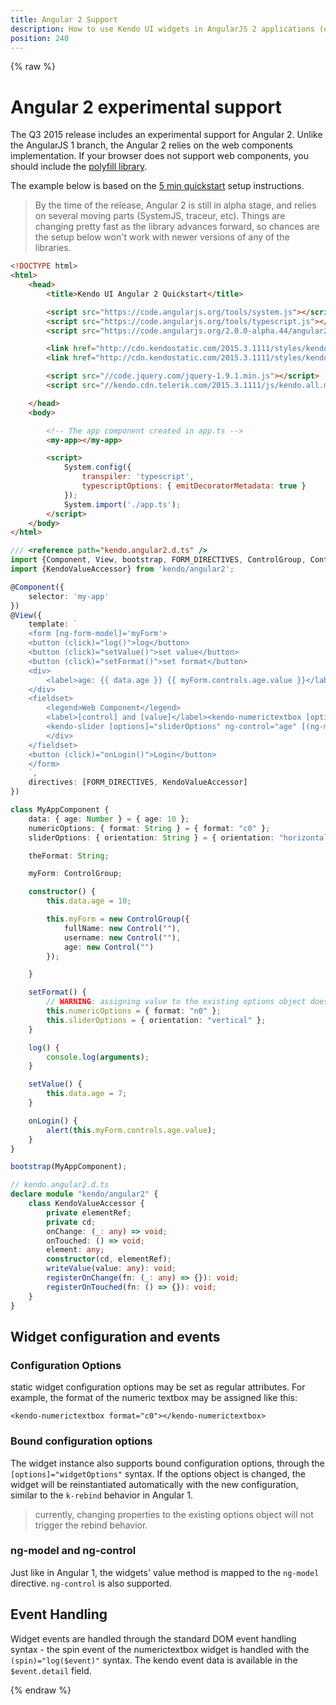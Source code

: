 ```yaml
---
title: Angular 2 Support
description: How to use Kendo UI widgets in AngularJS 2 applications (experimental)
position: 240
---
```


{% raw %}

# Angular 2 experimental support

The Q3 2015 release includes an experimental support for Angular 2. Unlike the AngularJS 1 branch, the Angular 2 relies on the web components implementation.
If your browser does not support web components, you should include the [polyfill library](http://webcomponents.org/polyfills/).

The example below is based on the [5 min quickstart](https://angular.io/docs/js/latest/quickstart.html) setup instructions.

> By the time of the release, Angular 2 is still in alpha stage, and relies on several moving parts (SystemJS, traceur, etc).
> Things are changing pretty fast as the library advances forward, so chances are the setup below won't work with newer versions of any of the libraries.

```html
<!DOCTYPE html>
<html>
    <head>
        <title>Kendo UI Angular 2 Quickstart</title>

        <script src="https://code.angularjs.org/tools/system.js"></script>
        <script src="https://code.angularjs.org/tools/typescript.js"></script>
        <script src="https://code.angularjs.org/2.0.0-alpha.44/angular2.dev.js"></script>

        <link href="http://cdn.kendostatic.com/2015.3.1111/styles/kendo.common.min.css" rel="stylesheet" />
        <link href="http://cdn.kendostatic.com/2015.3.1111/styles/kendo.metro.min.css" rel="stylesheet" />

        <script src="//code.jquery.com/jquery-1.9.1.min.js"></script>
        <script src="//kendo.cdn.telerik.com/2015.3.1111/js/kendo.all.min.js"></script>

    </head>
    <body>

        <!-- The app component created in app.ts -->
        <my-app></my-app>

        <script>
            System.config({
                transpiler: 'typescript',
                typescriptOptions: { emitDecoratorMetadata: true }
            });
            System.import('./app.ts');
        </script>
    </body>
</html>
```
```typescript
/// <reference path="kendo.angular2.d.ts" />
import {Component, View, bootstrap, FORM_DIRECTIVES, ControlGroup, Control } from 'angular2/angular2';
import {KendoValueAccessor} from 'kendo/angular2';

@Component({
    selector: 'my-app'
})
@View({
    template: `
    <form [ng-form-model]='myForm'>
    <button (click)="log()">log</button>
    <button (click)="setValue()">set value</button>
    <button (click)="setFormat()">set format</button>
    <div>
        <label>age: {{ data.age }} {{ myForm.controls.age.value }}</label>
    </div>
    <fieldset>
        <legend>Web Component</legend>
        <label>[control] and [value]</label><kendo-numerictextbox [options]="numericOptions" ng-control="age" (spin)="log($event)" [(ng-model)]='data.age'></kendo-numerictextbox>
        <kendo-slider [options]="sliderOptions" ng-control="age" [(ng-model)]='data.age'></kendo-slider>
        </div>
    </fieldset>
    <button (click)="onLogin()">Login</button>
    </form>
    `,
    directives: [FORM_DIRECTIVES, KendoValueAccessor]
})

class MyAppComponent {
    data: { age: Number } = { age: 10 };
    numericOptions: { format: String } = { format: "c0" };
    sliderOptions: { orientation: String } = { orientation: "horizontal" };

    theFormat: String;

    myForm: ControlGroup;

    constructor() {
        this.data.age = 10;

        this.myForm = new ControlGroup({
            fullName: new Control(""),
            username: new Control(""),
            age: new Control("")
        });

    }

    setFormat() {
        // WARNING: assigning value to the existing options object does not work yet.
        this.numericOptions = { format: "n0" };
        this.sliderOptions = { orientation: "vertical" };
    }

    log() {
        console.log(arguments);
    }

    setValue() {
        this.data.age = 7;
    }

    onLogin() {
        alert(this.myForm.controls.age.value);
    }
}

bootstrap(MyAppComponent);
```
``` typescript
// kendo.angular2.d.ts
declare module "kendo/angular2" {
    class KendoValueAccessor {
        private elementRef;
        private cd;
        onChange: (_: any) => void;
        onTouched: () => void;
        element: any;
        constructor(cd, elementRef);
        writeValue(value: any): void;
        registerOnChange(fn: (_: any) => {}): void;
        registerOnTouched(fn: () => {}): void;
    }
}
```

## Widget configuration and events


### Configuration Options

static widget configuration options may be set as regular attributes. For example, the format of the numeric textbox may be assigned like this:

```
<kendo-numerictextbox format="c0"></kendo-numerictextbox>
```

### Bound configuration options

The widget instance also supports bound configuration options, through the `[options]="widgetOptions"` syntax.
If the options object is changed, the widget will be reinstantiated automatically with the new configuration, similar to the `k-rebind` behavior in Angular 1.

> currently, changing properties to the existing options object will not trigger the rebind behavior.

### ng-model and ng-control

Just like in Angular 1, the widgets' value method is mapped to the `ng-model` directive. `ng-control` is also supported.

## Event Handling

Widget events are handled through the standard DOM event handling syntax - the spin event of the numerictextbox widget is handled with the `(spin)="log($event)"` syntax.
The kendo event data is available in the `$event.detail` field.

{% endraw %}
